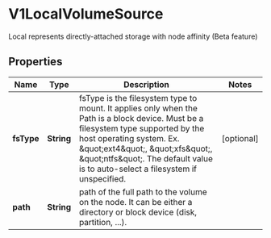 

# V1LocalVolumeSource

Local represents directly-attached storage with node affinity (Beta feature)

## Properties

| Name | Type | Description | Notes |
|------------ | ------------- | ------------- | -------------|
|**fsType** | **String** | fsType is the filesystem type to mount. It applies only when the Path is a block device. Must be a filesystem type supported by the host operating system. Ex. \&quot;ext4\&quot;, \&quot;xfs\&quot;, \&quot;ntfs\&quot;. The default value is to auto-select a filesystem if unspecified. |  [optional] |
|**path** | **String** | path of the full path to the volume on the node. It can be either a directory or block device (disk, partition, ...). |  |



